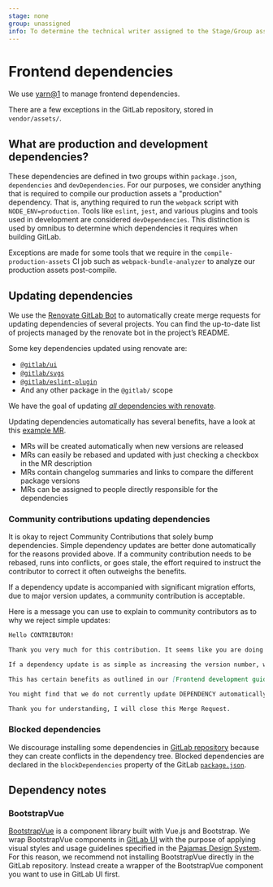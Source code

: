```yaml
---
stage: none
group: unassigned
info: To determine the technical writer assigned to the Stage/Group associated with this page, see https://about.gitlab.com/handbook/engineering/ux/technical-writing/#assignments
---
```


# Frontend dependencies

We use [yarn@1](https://classic.yarnpkg.com/lang/en/) to manage frontend dependencies.

There are a few exceptions in the GitLab repository, stored in `vendor/assets/`.

## What are production and development dependencies?

These dependencies are defined in two groups within `package.json`, `dependencies` and `devDependencies`.
For our purposes, we consider anything that is required to compile our production assets a "production" dependency.
That is, anything required to run the `webpack` script with `NODE_ENV=production`.
Tools like `eslint`, `jest`, and various plugins and tools used in development are considered `devDependencies`.
This distinction is used by omnibus to determine which dependencies it requires when building GitLab.

Exceptions are made for some tools that we require in the
`compile-production-assets` CI job such as `webpack-bundle-analyzer` to analyze our
production assets post-compile. 

## Updating dependencies

We use the [Renovate GitLab Bot](https://gitlab.com/gitlab-org/frontend/renovate-gitlab-bot) to
automatically create merge requests for updating dependencies of several projects.
You can find the up-to-date list of projects managed by the renovate bot in the project’s README.

Some key dependencies updated using renovate are:

- [`@gitlab/ui`](https://gitlab.com/gitlab-org/gitlab-ui)
- [`@gitlab/svgs`](https://gitlab.com/gitlab-org/gitlab-svgs)
- [`@gitlab/eslint-plugin`](https://gitlab.com/gitlab-org/frontend/eslint-plugin)
- And any other package in the `@gitlab/` scope

We have the goal of updating [_all_ dependencies with renovate](https://gitlab.com/gitlab-org/frontend/rfcs/-/issues/21).

Updating dependencies automatically has several benefits, have a look at this [example MR](https://gitlab.com/gitlab-org/gitlab/-/merge_requests/53613).

- MRs will be created automatically when new versions are released
- MRs can easily be rebased and updated with just checking a checkbox in the MR description
- MRs contain changelog summaries and links to compare the different package versions
- MRs can be assigned to people directly responsible for the dependencies

### Community contributions updating dependencies

It is okay to reject Community Contributions that solely bump dependencies.
Simple dependency updates are better done automatically for the reasons provided above.
If a community contribution needs to be rebased, runs into conflicts, or goes stale, the effort required
to instruct the contributor to correct it often outweighs the benefits.

If a dependency update is accompanied with significant migration efforts, due to major version updates,
a community contribution is acceptable.

Here is a message you can use to explain to community contributors as to why we reject simple updates:

<!-- vale gitlab.RelativeLinks = NO -->

```markdown
Hello CONTRIBUTOR!

Thank you very much for this contribution. It seems like you are doing a "simple" dependency update.

If a dependency update is as simple as increasing the version number, we'd like a Bot to do this to save you and ourselves some time.

This has certain benefits as outlined in our [Frontend development guidelines](https://docs.gitlab.com/ee/development/fe_guide/dependencies.html#updating-dependencies).

You might find that we do not currently update DEPENDENCY automatically, but we are planning to do so in [the near future](https://gitlab.com/gitlab-org/frontend/rfcs/-/issues/21).

Thank you for understanding, I will close this Merge Request.  
```

<!-- vale gitlab.RelativeLinks = YES -->

### Blocked dependencies

We discourage installing some dependencies in [GitLab repository](https://gitlab.com/gitlab-org/gitlab) because they can create conflicts in the dependency tree.
Blocked dependencies are declared in the `blockDependencies` property of the GitLab [`package.json`](https://gitlab.com/gitlab-org/gitlab/-/blob/master/package.json).

## Dependency notes

### BootstrapVue

[BootstrapVue](https://bootstrap-vue.org/) is a component library built with Vue.js and Bootstrap.
We wrap BootstrapVue components in [GitLab UI](https://gitlab.com/gitlab-org/gitlab-ui/) with the
purpose of applying visual styles and usage guidelines specified in the
[Pajamas Design System](https://design.gitlab.com/). For this reason, we recommend not installing
BootstrapVue directly in the GitLab repository. Instead create a wrapper of the BootstrapVue
component you want to use in GitLab UI first.
